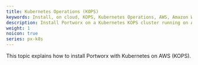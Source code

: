 ```yaml
---
title: Kubernetes Operations (KOPS)
keywords: Install, on cloud, KOPS, Kubernetes Operations, AWS, Amazon Web Services, Kubernetes, k8s
description: Install Portworx on a Kubernetes KOPS cluster running on AWS.
weight: 1
noicon: true
series: px-k8s
---
```


This topic explains how to install Portworx with Kubernetes on AWS (KOPS). 